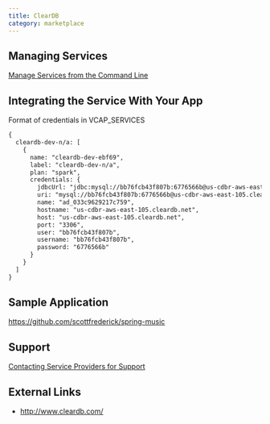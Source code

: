 ```yaml
---
title: ClearDB
category: marketplace
---
```


## <a id='managing-services'></a>Managing Services ##

[Manage Services from the Command Line](/docs/using/services/managing-services.html)

## <a id='integration'></a>Integrating the Service With Your App ###

Format of credentials in VCAP_SERVICES

~~~xml
{
  cleardb-dev-n/a: [
    {
      name: "cleardb-dev-ebf69",
      label: "cleardb-dev-n/a",
      plan: "spark",
      credentials: {
        jdbcUrl: "jdbc:mysql://bb76fcb43f807b:6776566b@us-cdbr-aws-east-105.cleardb.net:3306/ad_033c9629217c759",
        uri: "mysql://bb76fcb43f807b:6776566b@us-cdbr-aws-east-105.cleardb.net:3306/ad_033c9629217c759",
        name: "ad_033c9629217c759",
        hostname: "us-cdbr-aws-east-105.cleardb.net",
        host: "us-cdbr-aws-east-105.cleardb.net",
        port: "3306",
        user: "bb76fcb43f807b",
        username: "bb76fcb43f807b",
        password: "6776566b"
      }
    }
  ]
}
~~~

## Sample Application

https://github.com/scottfrederick/spring-music

## <a id='support'></a>Support ##

[Contacting Service Providers for Support](contacting-service-providers-for-support.html)

## <a id='external-links'></a>External Links ##

* http://www.cleardb.com/

